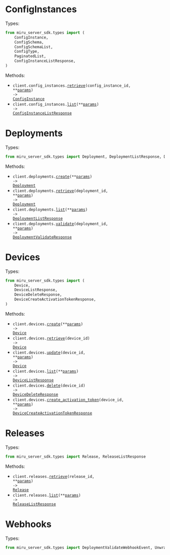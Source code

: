# ConfigInstances

Types:

```python
from miru_server_sdk.types import (
    ConfigInstance,
    ConfigSchema,
    ConfigSchemaList,
    ConfigType,
    PaginatedList,
    ConfigInstanceListResponse,
)
```

Methods:

- <code title="get /config_instances/{config_instance_id}">client.config_instances.<a href="./src/miru_server_sdk/resources/config_instances.py">retrieve</a>(config_instance_id, \*\*<a href="src/miru_server_sdk/types/config_instance_retrieve_params.py">params</a>) -> <a href="./src/miru_server_sdk/types/config_instance.py">ConfigInstance</a></code>
- <code title="get /config_instances">client.config_instances.<a href="./src/miru_server_sdk/resources/config_instances.py">list</a>(\*\*<a href="src/miru_server_sdk/types/config_instance_list_params.py">params</a>) -> <a href="./src/miru_server_sdk/types/config_instance_list_response.py">ConfigInstanceListResponse</a></code>

# Deployments

Types:

```python
from miru_server_sdk.types import Deployment, DeploymentListResponse, DeploymentValidateResponse
```

Methods:

- <code title="post /deployments">client.deployments.<a href="./src/miru_server_sdk/resources/deployments.py">create</a>(\*\*<a href="src/miru_server_sdk/types/deployment_create_params.py">params</a>) -> <a href="./src/miru_server_sdk/types/deployment.py">Deployment</a></code>
- <code title="get /deployments/{deployment_id}">client.deployments.<a href="./src/miru_server_sdk/resources/deployments.py">retrieve</a>(deployment_id, \*\*<a href="src/miru_server_sdk/types/deployment_retrieve_params.py">params</a>) -> <a href="./src/miru_server_sdk/types/deployment.py">Deployment</a></code>
- <code title="get /deployments">client.deployments.<a href="./src/miru_server_sdk/resources/deployments.py">list</a>(\*\*<a href="src/miru_server_sdk/types/deployment_list_params.py">params</a>) -> <a href="./src/miru_server_sdk/types/deployment_list_response.py">DeploymentListResponse</a></code>
- <code title="post /deployments/{deployment_id}/validate">client.deployments.<a href="./src/miru_server_sdk/resources/deployments.py">validate</a>(deployment_id, \*\*<a href="src/miru_server_sdk/types/deployment_validate_params.py">params</a>) -> <a href="./src/miru_server_sdk/types/deployment_validate_response.py">DeploymentValidateResponse</a></code>

# Devices

Types:

```python
from miru_server_sdk.types import (
    Device,
    DeviceListResponse,
    DeviceDeleteResponse,
    DeviceCreateActivationTokenResponse,
)
```

Methods:

- <code title="post /devices">client.devices.<a href="./src/miru_server_sdk/resources/devices.py">create</a>(\*\*<a href="src/miru_server_sdk/types/device_create_params.py">params</a>) -> <a href="./src/miru_server_sdk/types/device.py">Device</a></code>
- <code title="get /devices/{device_id}">client.devices.<a href="./src/miru_server_sdk/resources/devices.py">retrieve</a>(device_id) -> <a href="./src/miru_server_sdk/types/device.py">Device</a></code>
- <code title="patch /devices/{device_id}">client.devices.<a href="./src/miru_server_sdk/resources/devices.py">update</a>(device_id, \*\*<a href="src/miru_server_sdk/types/device_update_params.py">params</a>) -> <a href="./src/miru_server_sdk/types/device.py">Device</a></code>
- <code title="get /devices">client.devices.<a href="./src/miru_server_sdk/resources/devices.py">list</a>(\*\*<a href="src/miru_server_sdk/types/device_list_params.py">params</a>) -> <a href="./src/miru_server_sdk/types/device_list_response.py">DeviceListResponse</a></code>
- <code title="delete /devices/{device_id}">client.devices.<a href="./src/miru_server_sdk/resources/devices.py">delete</a>(device_id) -> <a href="./src/miru_server_sdk/types/device_delete_response.py">DeviceDeleteResponse</a></code>
- <code title="post /devices/{device_id}/activation_token">client.devices.<a href="./src/miru_server_sdk/resources/devices.py">create_activation_token</a>(device_id, \*\*<a href="src/miru_server_sdk/types/device_create_activation_token_params.py">params</a>) -> <a href="./src/miru_server_sdk/types/device_create_activation_token_response.py">DeviceCreateActivationTokenResponse</a></code>

# Releases

Types:

```python
from miru_server_sdk.types import Release, ReleaseListResponse
```

Methods:

- <code title="get /releases/{release_id}">client.releases.<a href="./src/miru_server_sdk/resources/releases.py">retrieve</a>(release_id, \*\*<a href="src/miru_server_sdk/types/release_retrieve_params.py">params</a>) -> <a href="./src/miru_server_sdk/types/release.py">Release</a></code>
- <code title="get /releases">client.releases.<a href="./src/miru_server_sdk/resources/releases.py">list</a>(\*\*<a href="src/miru_server_sdk/types/release_list_params.py">params</a>) -> <a href="./src/miru_server_sdk/types/release_list_response.py">ReleaseListResponse</a></code>

# Webhooks

Types:

```python
from miru_server_sdk.types import DeploymentValidateWebhookEvent, UnwrapWebhookEvent
```
